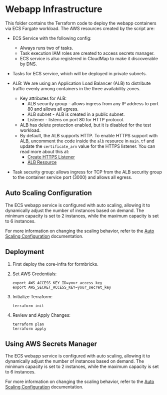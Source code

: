 # Webapp Infrastructure

This folder contains the Terraform code to deploy the webapp containers via ECS Fargate workload. The AWS resources created by the script are:

* ECS Service with the following config:
	* Always runs two of tasks.
	* Task execution IAM roles are created to access secrets manager.
	* ECS service is also registered in CloudMap to make it discoverable by DNS.

* Tasks for ECS service, which will be deployed in private subnets.

* ALB: We are using an Application Load Balancer (ALB) to distribute traffic evenly among containers in the three availability zones.
	* Key attributes for ALB:
		* ALB security group - allows ingress from any IP address to port 80 and allows all egress.
		* ALB subnet - ALB is created in a public subnet.
		* Listener - listens on port 80 for HTTP protocol.
	* ALB has delete protection enabled, but it is disabled for the test workload.
	* By default, the ALB supports HTTP. To enable HTTPS support with ALB, uncomment the code inside the `alb` resource in `main.tf` and update the `certificate_arn` value for the HTTPS listener.
	You can read more about this at:
		- [Create HTTPS Listener](https://docs.aws.amazon.com/elasticloadbalancing/latest/application/create-https-listener.html)
		- [ALB Resource](https://registry.terraform.io/providers/hashicorp/aws/latest/docs/resources/lb)

* Task security group: allows ingress for TCP from the ALB security group to the container service port (3000) and allows all egress.

## Auto Scaling Configuration

The ECS webapp service is configured with auto scaling, allowing it to dynamically adjust the number of instances based on demand. The minimum capacity is set to 2 instances, while the maximum capacity is set to 6 instances.

For more information on changing the scaling behavior, refer to the [Auto Scaling Configuration](https://registry.terraform.io/modules/terraform-aws-modules/ecs/aws/latest/submodules/service) documentation.



## Deployment

1. First deploy the core-infra for formbricks.
2. Set AWS Credentials:
   ```shell
   export AWS_ACCESS_KEY_ID=your_access_key
   export AWS_SECRET_ACCESS_KEY=your_secret_key
   ```

3. Initialize Terraform:
	```shell
	terraform init
	```

4. Review and Apply Changes:
	```shell
	terraform plan
	terraform apply
	```

## Using AWS Secrets Manager
The ECS webapp service is configured with auto scaling, allowing it to dynamically adjust the number of instances based on demand. The minimum capacity is set to 2 instances, while the maximum capacity is set to 6 instances.

For more information on changing the scaling behavior, refer to the [Auto Scaling Configuration](https://registry.terraform.io/modules/terraform-aws-modules/ecs/aws/latest/submodules/service) documentation.